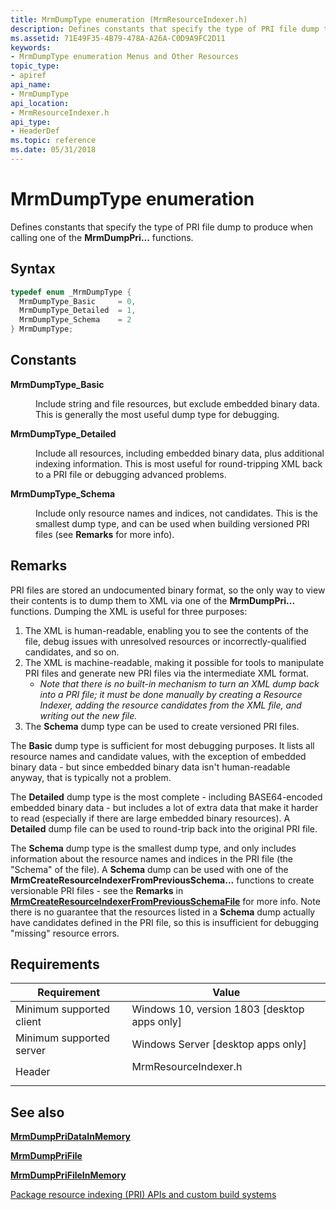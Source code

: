```yaml
---
title: MrmDumpType enumeration (MrmResourceIndexer.h)
description: Defines constants that specify the type of PRI file dump to produce.
ms.assetid: 71E49F35-4B79-478A-A26A-C0D9A9FC2D11
keywords:
- MrmDumpType enumeration Menus and Other Resources
topic_type:
- apiref
api_name:
- MrmDumpType
api_location:
- MrmResourceIndexer.h
api_type:
- HeaderDef
ms.topic: reference
ms.date: 05/31/2018
---
```


# MrmDumpType enumeration

Defines constants that specify the type of PRI file dump to produce when calling one of the **MrmDumpPri...** functions.

## Syntax


```C++
typedef enum _MrmDumpType { 
  MrmDumpType_Basic     = 0,
  MrmDumpType_Detailed  = 1,
  MrmDumpType_Schema    = 2
} MrmDumpType;
```



## Constants

<dl> <dt>

<span id="MrmDumpType_Basic"></span><span id="mrmdumptype_basic"></span><span id="MRMDUMPTYPE_BASIC"></span>**MrmDumpType\_Basic**
</dt> <dd>

Include string and file resources, but exclude embedded binary data. This is generally the most useful 
dump type for debugging.

</dd> <dt>

<span id="MrmDumpType_Detailed"></span><span id="mrmdumptype_detailed"></span><span id="MRMDUMPTYPE_DETAILED"></span>**MrmDumpType\_Detailed**
</dt> <dd>

Include all resources, including embedded binary data, plus additional indexing information. This is most 
useful for round-tripping XML back to a PRI file or debugging advanced problems.

</dd> <dt>

<span id="MrmDumpType_Schema"></span><span id="mrmdumptype_schema"></span><span id="MRMDUMPTYPE_SCHEMA"></span>**MrmDumpType\_Schema**
</dt> <dd>

Include only resource names and indices, not candidates. This is the smallest dump type, and can be used
when building versioned PRI files (see **Remarks** for more info).

</dd> </dl>

## Remarks

PRI files are stored an undocumented binary format, so the only way to view their contents is to dump them to XML
via one of the **MrmDumpPri...** functions. Dumping the XML is useful for three purposes:

1. The XML is human-readable, enabling you to see the contents of the file, debug issues with unresolved resources or 
incorrectly-qualified candidates, and so on.
1. The XML is  machine-readable, making it possible for tools to manipulate PRI files and generate new PRI files via the 
intermediate XML format.
    * *Note that there is no built-in mechanism to turn an XML dump back into a PRI file; it must be done manually by 
    creating a Resource Indexer, adding the resource candidates from the XML file, and writing out the new file.*
1. The **Schema** dump type can be used to create versioned PRI files.

The **Basic** dump type is sufficient for most debugging purposes. It lists all resource names and candidate values,
with the exception of embedded binary data - but since embedded binary data isn't human-readable anyway, that is 
typically not a problem.

The **Detailed** dump type is the most complete - including BASE64-encoded embedded binary data - but includes a lot
of extra data that make it harder to read (especially if there are large embedded binary resources). A **Detailed** dump 
file can be used to round-trip back into the original PRI file.

The **Schema** dump type is the smallest dump type, and only includes information about the resource names and indices
in the PRI file (the "Schema" of the file). A **Schema** dump can be used with one of the
**MrmCreateResourceIndexerFromPreviousSchema...** functions to create versionable PRI files - see the **Remarks** in 
[**MrmCreateResourceIndexerFromPreviousSchemaFile**](mrmcreateresourceindexerfrompreviousschemafile.md) for more
info. Note there is no guarantee that the resources listed in a **Schema** dump actually have candidates defined in 
the PRI file, so this is insufficient for debugging "missing" resource errors.


## Requirements



| Requirement | Value |
|-------------------------------------|-------------------------------------------------------------------------------------------------|
| Minimum supported client<br/> | Windows 10, version 1803 \[desktop apps only\]<br/>                                       |
| Minimum supported server<br/> | Windows Server \[desktop apps only\]<br/>                                                 |
| Header<br/>                   | <dl> <dt>MrmResourceIndexer.h</dt> </dl> |



## See also

<dl> <dt>

[**MrmDumpPriDataInMemory**](mrmdumppridatainmemory.md)
</dt></dl>

<dl> <dt>

[**MrmDumpPriFile**](mrmdumpprifile.md)
</dt></dl>

<dl> <dt>

[**MrmDumpPriFileInMemory**](mrmdumpprifileinmemory.md)
</dt></dl>
<dl> <dt>

[Package resource indexing (PRI) APIs and custom build systems](/windows/uwp/app-resources/pri-apis-custom-build-systems)
</dt> </dl>
